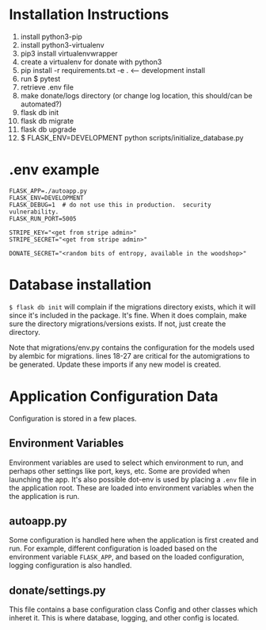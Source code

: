 # Installation Instructions

1. install python3-pip
2. install python3-virtualenv
3. pip3 install virtualenvwrapper
4. create a virtualenv for donate with python3
5. pip install -r requirements.txt -e . <-- development install
6. run $ pytest
7. retrieve .env file
8. make donate/logs directory (or change log location, this should/can be automated?)
9. flask db init
10. flask db migrate
11. flask db upgrade
12. $ FLASK_ENV=DEVELOPMENT python scripts/initialize_database.py

# .env example

```
FLASK_APP=./autoapp.py
FLASK_ENV=DEVELOPMENT
FLASK_DEBUG=1  # do not use this in production.  security vulnerability.
FLASK_RUN_PORT=5005

STRIPE_KEY="<get from stripe admin>"
STRIPE_SECRET="<get from stripe admin>"

DONATE_SECRET="<random bits of entropy, available in the woodshop>"
```

# Database installation
`$ flask db init` will complain if the migrations directory exists, which it will since it's included in the package.  It's fine.  When it does complain, make sure the directory migrations/versions exists.  If not, just create the directory.

Note that migrations/env.py contains the configuration for the models used by alembic for migrations.  lines 18-27 are critical for the automigrations to be generated.  Update these imports if any new model is created.

# Application Configuration Data
Configuration is stored in a few places.

## Environment Variables
Environment variables are used to select which environment to run, and perhaps other settings like port, keys, etc.  Some are provided when launching the app.  It's also possible dot-env is used by placing a `.env` file in the application root.  These are loaded into environment variables when the the application is run.

## autoapp.py
Some configuration is handled here when the application is first created and run.  For example, different configuration is loaded based on the environment variable `FLASK_APP`, and based on the loaded configuration, logging configuration is also handled.

## donate/settings.py
This file contains a base configuration class Config and other classes which inheret it.  This is where database, logging, and other config is located.
